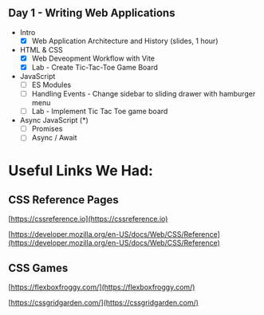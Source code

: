 ## Day 1 - Writing Web Applications

- Intro
  - [x] Web Application Architecture and History (slides, 1 hour)

- HTML & CSS
  - [x] Web Deveopment Workflow with Vite
  - [x] Lab - Create Tic-Tac-Toe Game Board

- JavaScript
  - [ ] ES Modules
  - [ ] Handling Events - Change sidebar to sliding drawer with hamburger menu
  - [ ] Lab - Implement Tic Tac Toe game board

- Async JavaScript (*)
  - [ ] Promises
  - [ ] Async / Await

# Useful Links We Had:

## CSS Reference Pages

[https://cssreference.io](https://cssreference.io)

[https://developer.mozilla.org/en-US/docs/Web/CSS/Reference](https://developer.mozilla.org/en-US/docs/Web/CSS/Reference)

## CSS Games

[https://flexboxfroggy.com/](https://flexboxfroggy.com/)

[https://cssgridgarden.com/](https://cssgridgarden.com/)

